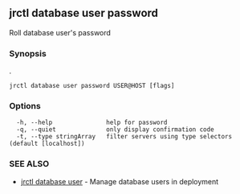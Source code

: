 ## jrctl database user password

Roll database user's password

### Synopsis

.

```
jrctl database user password USER@HOST [flags]
```

### Options

```
  -h, --help               help for password
  -q, --quiet              only display confirmation code
  -t, --type stringArray   filter servers using type selectors (default [localhost])
```

### SEE ALSO

* [jrctl database user](jrctl_database_user.md)	 - Manage database users in deployment

